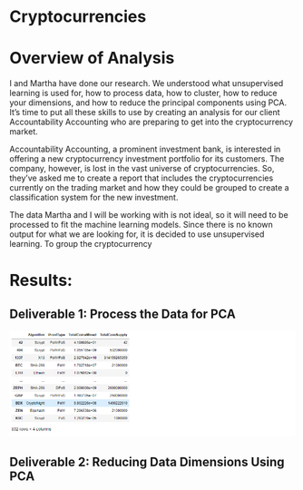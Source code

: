 # Cryptocurrencies

# Overview of Analysis

I and Martha have done our research. We understood what unsupervised learning is used for, how to process data, how to cluster, how to reduce your dimensions, and how to reduce the principal components using PCA. It’s time to put all these skills to use by creating an analysis for our client Accountability Accounting who are preparing to get into the cryptocurrency market.

Accountability Accounting, a prominent investment bank, is interested in offering a new cryptocurrency investment portfolio for its customers. The company, however, is lost in the vast universe of cryptocurrencies. So, they’ve asked me to create a report that includes the cryptocurrencies currently on the trading market and how they could be grouped to create a classification system for the new investment.

The data Martha and I will be working with is not ideal, so it will need to be processed to fit the machine learning models. Since there is no known output for what we are looking for, it is decided to use unsupervised learning. To group the cryptocurrency

# Results:

## Deliverable 1: Process the Data for PCA

![process_PCA](https://github.com/femiimam001/Cryptocurrencies/blob/main/Resources/process_PCA.PNG)

## Deliverable 2: Reducing Data Dimensions Using PCA

